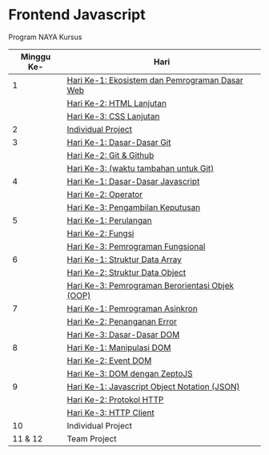 # Frontend Javascript
Program NAYA Kursus

Minggu Ke- | Hari
-|-
1 | [Hari Ke-1: Ekosistem dan Pemrograman Dasar Web](./01.md#hari-ke-1-ekosistem-dan-pemrograman-dasar-web)
||[Hari Ke-2: HTML Lanjutan](./01.md#hari-ke-2-html-lanjutan)
||[Hari Ke-3: CSS Lanjutan](./01.md#hari-ke-3-css-lanjutan)
2 | [Individual Project](./02.md#minggu-ke-2)
3 | [Hari Ke-1: Dasar-Dasar Git](./03.md#hari-ke-1-dasar-dasar-git)
||[Hari Ke-2: Git & Github](./03.md#hari-ke-2-git--github)
||[Hari Ke-3: (waktu tambahan untuk Git)](./03.md#hari-ke-3-waktu-tambahan-untuk-git)
4 | [Hari Ke-1: Dasar-Dasar Javascript](./04.md#hari-ke-1-dasar-dasar-javascript)
||[Hari Ke-2: Operator](./04.md#hari-ke-2-operator)
||[Hari Ke-3: Pengambilan Keputusan](./04.md#hari-ke-3-pengambilan-keputusan)
5 | [Hari Ke-1: Perulangan](./05.md#hari-ke-1-perulangan)
||[Hari Ke-2: Fungsi](./05.md#hari-ke-2-fungsi)
||[Hari Ke-3: Pemrograman Fungsional](./05.md#hari-ke-3-pemrograman-fungsional)
6 | [Hari Ke-1: Struktur Data Array](./06.md#hari-ke-1-struktur-data-array)
||[Hari Ke-2: Struktur Data Object](./06.md#hari-ke-2-struktur-data-object)
||[Hari Ke-3: Pemrograman Berorientasi Objek (OOP)](./06.md#hari-ke-3-pemrograman-berorientasi-objek-oop)
7 | [Hari Ke-1: Pemrograman Asinkron](./07.md#hari-ke-1-pemrograman-asinkron)
||[Hari Ke-2: Penanganan Error](./07.md#hari-ke-2-penanganan-error)
||[Hari Ke-3: Dasar-Dasar DOM](./07.md#hari-ke-3-dasar-dasar-dom)
8 | [Hari Ke-1: Manipulasi DOM](./08.md#hari-ke-1-manipulasi-dom)
||[Hari Ke-2: Event DOM](./08.md#hari-ke-2-event-dom)
||[Hari Ke-3: DOM dengan ZeptoJS](./08.md#hari-ke-3-dom-dengan-zeptojs)
9 | [Hari Ke-1: Javascript Object Notation (JSON)](./09.md#hari-ke-1-javascript-object-notation-json)
||[Hari Ke-2: Protokol HTTP](./09.md#hari-ke-2-protokol-http)
||[Hari Ke-3: HTTP Client](./09.md#hari-ke-3-http-client)
10 | Individual Project
11 & 12 | Team Project
